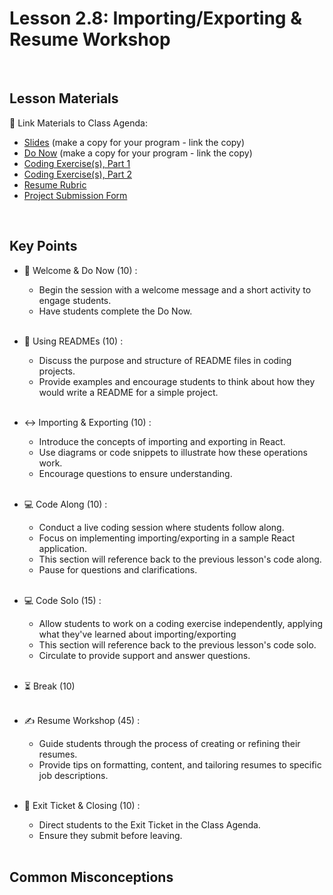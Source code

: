 # Lesson 2.8: Importing/Exporting & Resume Workshop

<br>

## Lesson Materials

📖 Link Materials to Class Agenda:
- [Slides](https://docs.google.com/presentation/d/15lsEbMwL1_GF1jX_-U1zW2qEzTXQvqkKnQt8F4uZRRU/edit?usp=sharing) (make a copy for your program - link the copy)
- [Do Now](https://codenation.padlet.org/mikahughes/make-a-copy-flw2-unit-2-temp-check-1kfwwrt9rjv1h046) (make a copy for your program - link the copy)
- [Coding Exercise(s), Part 1](https://github.com/itscodenation/flw2-u2l8-23-24-student-exercise-part-1)
- [Coding Exercise(s), Part 2](https://github.com/itscodenation/flw2-u2l8-23-24-student-exercise-part-2)
- [Resume Rubric](https://docs.google.com/document/d/1Jd77jYshhnr0UJX_eAwLG6G1jhoCU3fCUPKgI0czZQg/edit?usp=sharing)
- [Project Submission Form](https://forms.gle/5BQLyaNjbMnQd1du9)

<br>

## Key Points

- 👋 Welcome & Do Now (10) :
    - Begin the session with a welcome message and a short activity to engage students.
    - Have students complete the Do Now.<br><br>

- 📖 Using READMEs (10) :
    - Discuss the purpose and structure of README files in coding projects. 
    - Provide examples and encourage students to think about how they would write a README for a simple project.<br><br>

- ↔️ Importing & Exporting (10) :
    - Introduce the concepts of importing and exporting in React. 
    - Use diagrams or code snippets to illustrate how these operations work. 
    - Encourage questions to ensure understanding.<br><br>

- 💻 Code Along (10) :
    - Conduct a live coding session where students follow along. 
    - Focus on implementing importing/exporting in a sample React application.
    - This section will reference back to the previous lesson's code along. 
    - Pause for questions and clarifications.<br><br>

- 💻 Code Solo (15) :
    - Allow students to work on a coding exercise independently, applying what they've learned about importing/exporting
    - This section will reference back to the previous lesson's code solo. 
    - Circulate to provide support and answer questions.<br><br>

- ⏳ Break (10)<br><br>

- ✍️ Resume Workshop (45) :
    - Guide students through the process of creating or refining their resumes.
    - Provide tips on formatting, content, and tailoring resumes to specific job descriptions.<br><br>

- 👋 Exit Ticket & Closing (10) :
    - Direct students to the Exit Ticket in the Class Agenda.
    - Ensure they submit before leaving.<br><br>


## Common Misconceptions
